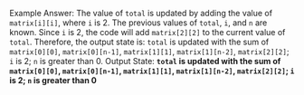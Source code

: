 Example Answer:
The value of `total` is updated by adding the value of `matrix[i][i]`, where `i` is 2. The previous values of `total`, `i`, and `n` are known. Since `i` is 2, the code will add `matrix[2][2]` to the current value of `total`. Therefore, the output state is: `total` is updated with the sum of `matrix[0][0]`, `matrix[0][n-1]`, `matrix[1][1]`, `matrix[1][n-2]`, `matrix[2][2]`; `i` is 2; `n` is greater than 0.
Output State: **`total` is updated with the sum of `matrix[0][0]`, `matrix[0][n-1]`, `matrix[1][1]`, `matrix[1][n-2]`, `matrix[2][2]`; `i` is 2; `n` is greater than 0**